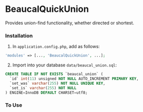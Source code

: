 # BeaucalQuickUnion

Provides union-find functionality, whether directed or shortest.

### Installation
1. In `application.config.php`, add as follows:

```PHP
'modules' => [..., 'BeaucalQuickUnion', ...];
```

2. Import into your database `data/beaucal_union.sql`:
```SQL
CREATE TABLE IF NOT EXISTS `beaucal_union` (
  `id` int(11) unsigned NOT NULL AUTO_INCREMENT PRIMARY KEY,
  `set_was` varchar(255) NOT NULL UNIQUE KEY,
  `set_is` varchar(255) NOT NULL
) ENGINE=InnoDB DEFAULT CHARSET=utf8;
```


### To Use

```PHP

```
